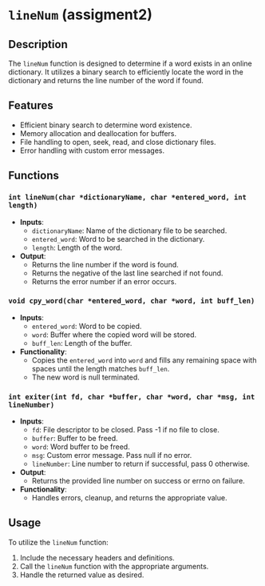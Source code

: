 # `lineNum` (assigment2)

## Description
The `lineNum` function is designed to determine if a word exists in an online dictionary. It utilizes a binary search to efficiently locate the word in the dictionary and returns the line number of the word if found.

## Features
- Efficient binary search to determine word existence.
- Memory allocation and deallocation for buffers.
- File handling to open, seek, read, and close dictionary files.
- Error handling with custom error messages.

## Functions

### `int lineNum(char *dictionaryName, char *entered_word, int length)`
- **Inputs**:
  - `dictionaryName`: Name of the dictionary file to be searched.
  - `entered_word`: Word to be searched in the dictionary.
  - `length`: Length of the word.
- **Output**:
  - Returns the line number if the word is found.
  - Returns the negative of the last line searched if not found.
  - Returns the error number if an error occurs.

### `void cpy_word(char *entered_word, char *word, int buff_len)`
- **Inputs**:
  - `entered_word`: Word to be copied.
  - `word`: Buffer where the copied word will be stored.
  - `buff_len`: Length of the buffer.
- **Functionality**:
  - Copies the `entered_word` into `word` and fills any remaining space with spaces until the length matches `buff_len`.
  - The new word is null terminated.

### `int exiter(int fd, char *buffer, char *word, char *msg, int lineNumber)`
- **Inputs**:
  - `fd`: File descriptor to be closed. Pass -1 if no file to close.
  - `buffer`: Buffer to be freed.
  - `word`: Word buffer to be freed.
  - `msg`: Custom error message. Pass null if no error.
  - `lineNumber`: Line number to return if successful, pass 0 otherwise.
- **Output**:
  - Returns the provided line number on success or errno on failure.
- **Functionality**:
  - Handles errors, cleanup, and returns the appropriate value.

## Usage
To utilize the `lineNum` function:
1. Include the necessary headers and definitions.
2. Call the `lineNum` function with the appropriate arguments.
3. Handle the returned value as desired.
